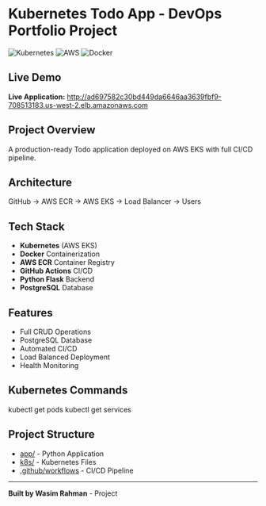 # Kubernetes Todo App - DevOps Portfolio Project

![Kubernetes](https://img.shields.io/badge/kubernetes-326CE5?style=for-the-badge&logo=kubernetes&logoColor=white)
![AWS](https://img.shields.io/badge/AWS-%23FF9900.svg?style=for-the-badge&logo=amazon-aws&logoColor=white)
![Docker](https://img.shields.io/badge/docker-%230db7ed.svg?style=for-the-badge&logo=docker&logoColor=white)

## Live Demo
**Live Application:** http://ad697582c30bd449da6646aa3639fbf9-708513183.us-west-2.elb.amazonaws.com

## Project Overview
A production-ready Todo application deployed on AWS EKS with full CI/CD pipeline.

## Architecture
GitHub → AWS ECR → AWS EKS → Load Balancer → Users

## Tech Stack
- **Kubernetes** (AWS EKS)
- **Docker** Containerization
- **AWS ECR** Container Registry
- **GitHub Actions** CI/CD
- **Python Flask** Backend
- **PostgreSQL** Database

## Features
- Full CRUD Operations
- PostgreSQL Database
- Automated CI/CD
- Load Balanced Deployment
- Health Monitoring

## Kubernetes Commands
kubectl get pods
kubectl get services


## Project Structure
- [app/](app/) - Python Application
- [k8s/](k8s/) - Kubernetes Files
- [.github/workflows](.github/workflows/) - CI/CD Pipeline


---
**Built by Wasim Rahman** - Project
